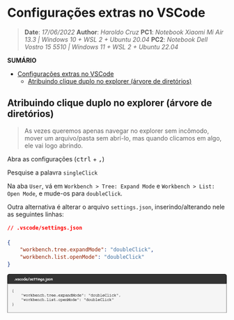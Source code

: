 
# Configurações extras no VSCode

> **Date**: *17/06/2022*
> **Author**: *Haroldo Cruz*
> **PC1**: *Notebook Xiaomi Mi Air 13.3 | Windows 10 + WSL 2 + Ubuntu 20.04*
> **PC2**: *Notebook Dell Vostro 15 5510 | Windows 11 + WSL 2 + Ubuntu 22.04*

**SUMÁRIO**

- [Configurações extras no VSCode](#configurações-extras-no-vscode)
  - [Atribuindo clique duplo no explorer (árvore de diretórios)](#atribuindo-clique-duplo-no-explorer-árvore-de-diretórios)

## Atribuindo clique duplo no explorer (árvore de diretórios)

> As vezes queremos apenas navegar no explorer sem incômodo, mover um arquivo/pasta sem abrí-lo, mas quando clicamos em algo, ele vai logo abrindo.

Abra as configurações (<kbd>ctrl</kbd> + <kbd>,</kbd>)

Pesquise a palavra `singleClick`

Na aba `User`, vá em `Workbench > Tree: Expand Mode` e `Workbench > List: Open Mode`, e mude-os para `doubleClick`.

Outra alternativa é alterar o arquivo `settings.json`, inserindo/alterando nele as seguintes linhas:

```json
// .vscode/settings.json

{
    "workbench.tree.expandMode": "doubleClick",
    "workbench.list.openMode": "doubleClick"
}
```

![Tip](drawio/cap.drawio.png)
